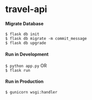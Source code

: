 # travel-api

#### Migrate Database

`$ flask db init`  
`$ flask db migrate -m commit_message`  
`$ flask db upgrade`

#### Run in Development

`$ python app.py` OR  
`$ flask run`

#### Run in Production

`$ gunicorn wsgi:handler`